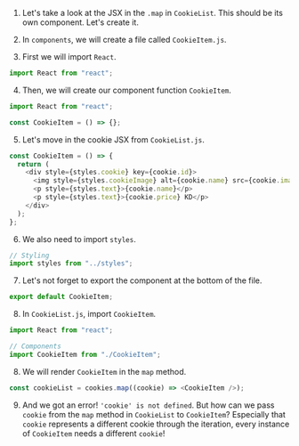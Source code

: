 1. Let's take a look at the JSX in the `.map` in `CookieList`. This should be its own component. Let's create it.

2. In `components`, we will create a file called `CookieItem.js`.

3. First we will import `React`.

```javascript
import React from "react";
```

4. Then, we will create our component function `CookieItem`.

```javascript
import React from "react";

const CookieItem = () => {};
```

5. Let's move in the cookie JSX from `CookieList.js`.

```javascript
const CookieItem = () => {
  return (
    <div style={styles.cookie} key={cookie.id}>
      <img style={styles.cookieImage} alt={cookie.name} src={cookie.image} />
      <p style={styles.text}>{cookie.name}</p>
      <p style={styles.text}>{cookie.price} KD</p>
    </div>
  );
};
```

6. We also need to import `styles`.

```javascript
// Styling
import styles from "../styles";
```

7. Let's not forget to export the component at the bottom of the file.

```javascript
export default CookieItem;
```

8. In `CookieList.js`, import `CookieItem`.

```javascript
import React from "react";

// Components
import CookieItem from "./CookieItem";
```

8. We will render `CookieItem` in the `map` method.

```javascript
const cookieList = cookies.map((cookie) => <CookieItem />);
```

9. And we got an error! `'cookie' is not defined`. But how can we pass `cookie` from the `map` method in `CookieList` to `CookieItem`? Especially that `cookie` represents a different cookie through the iteration, every instance of `CookieItem` needs a different `cookie`!